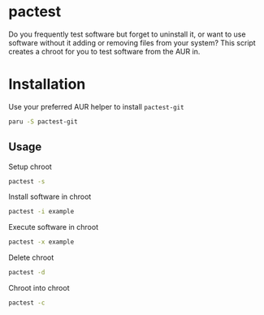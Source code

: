 # pactest

Do you frequently test software but forget to uninstall it, or want to use software without it adding or removing files from your system? This script creates a chroot for you to test software from the AUR in.

# Installation

Use your preferred AUR helper to install `pactest-git`

```sh
paru -S pactest-git
```

## Usage

Setup chroot

```sh
pactest -s
```

Install software in chroot

```sh
pactest -i example
```

Execute software in chroot

```sh
pactest -x example
```

Delete chroot

```sh
pactest -d
```

Chroot into chroot

```sh
pactest -c
```
